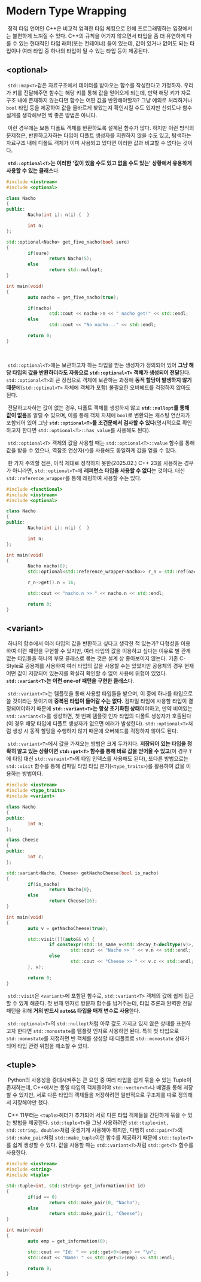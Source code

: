 # Modern Type Wrapping

&nbsp;정적 타입 언어인 C++은 비교적 엄격한 타입 체킹으로 인해 프로그래밍하는 입장에서는 불편하게 느껴질 수 있다. C++의 규칙을 어기지 않으면서 타입을 좀 더 유연하게 다룰 수 있는 현대적인 타입 래퍼(또는 컨테이너) 들이 있는데, 값이 있거나 없어도 되는 타입이나 여러 타입 중 하나의 타입이 될 수 있는 타입 등이 제공된다.


## &lt;optional>

&nbsp;`std::map<T>`같은 자료구조에서 데이터를 받아오는 함수를 작성한다고 가정하자. 우리가 키를 전달해주면 함수는 해당 키를 통해 값을 얻어오게 되는데, 만약 해당 키가 자료구조 내에 존재하지 않는다면 함수는 어떤 값을 반환해야할까? 그냥 예외로 처리하거나 `bool` 타입 등을 제공하여 값을 올바르게 찾았는지 확인시킬 수도 있지만 신뢰도나 함수 설계를 생각해보면 썩 좋은 방법은 아니다.


&nbsp;이런 경우에는 보통 디폴트 객체를 반환하도록 설계된 함수가 많다. 하지만 이런 방식의 문제점은, 반환하고자하는 타입이 디폴트 생성자를 지원하지 않을 수도 있고, 탐색하는 자료구조 내에 디폴트 객체가 이미 사용되고 있다면 이러한 값과 비교할 수 없다는 것이다.


&nbsp;**`std::optional<T>`는 이러한 '값이 있을 수도 있고 없을 수도 있는' 상황에서 유용하게 사용할 수 있는 클래스**다.

```C++
#include <iostream>
#include <optional>

class Nacho
{
public:
        Nacho(int i): n(i) {  }

        int n;
};

std::optional<Nacho> get_five_nacho(bool sure)
{
        if(sure)
                return Nacho(5);
        else
                return std::nullopt;
}

int main(void)
{
        auto nacho = get_five_nacho(true);

        if(nacho)
                std::cout << nacho->n << " nacho get!" << std::endl;
        else
                std::cout << "No nacho..." << std::endl;

        return 0;
}
```
<br>

&nbsp;`std::optional<T>`에는 보관하고자 하는 타입을 받는 생성자가 정의되어 있어 **그냥 해당 타입의 값을 반환하더라도 자동으로 `std::optional<T>` 객체가 생성되어 전달**된다. `std::optional<T>`의 큰 장점으로 객체에 보관하는 과정에 **동적 할당이 발생하지 않기 때문**에(`std::optinal<T>` 자체에 객체가 포함) 불필요한 오버헤드를 걱정하지 않아도 된다.


&nbsp;전달하고자하는 값이 없는 경우, 디폴트 객체를 생성하지 않고 **`std::nullopt`를 통해 값이 없음**을 알릴 수 있으며, 이를 통해 객체 자체에 `bool`로 변환되는 캐스팅 연산자가 포함되어 있어 그냥 **`std::optional<T>`를 조건문에서 검사할 수 있다**(명시적으로 확인하고자 한다면 `std::optional<T>::has_value`를 사용해도 된다).


&nbsp;`std::optional<T>` 객체의 값을 사용할 때는 `std::optional<T>::value` 함수를 통해 값을 받을 수 있으나, 역참조 연산자(`*`)를 사용해도 동일하게 값을 얻을 수 있다.


&nbsp;한 가지 주의할 점은, 아직 제대로 정착하지 못한(2025.02.) C++ 23을 사용하는 경우가 아니라면, `std::optional<T>`에 **레퍼런스 타입을 사용할 수 없다**는 것이다. 대신 `std::reference_wrapper`를 통해 래핑하여 사용할 수는 있다.

```C++
#include <functional>
#include <iostream>
#include <optional>

class Nacho
{
public:
        Nacho(int i): n(i) {  }

        int n;
};

int main(void)
{
        Nacho nacho(8);
        std::optional<std::reference_wrapper<Nacho>> r_n = std::ref(nacho);

        r_n->get().n = 16;

        std::cout << "nacho.n >> " << nacho.n << std::endl;

        return 0;
}
```


## &lt;variant>

&nbsp;하나의 함수에서 여러 타입의 값을 반환하고 싶다고 생각한 적 있는가? 다형성을 이용하여 이런 패턴을 구현할 수 있지만, 여러 타입의 값을 이용하고 싶다는 이유로 별 관계없는 타입들을 하나의 부모 클래스로 묶는 것은 설계 상 좋아보이지 않는다. 기존 C-Style로 공용체를 사용하여 여러 타입의 값을 사용할 수는 있었지만 공용체의 경우 현재 어떤 값이 저장되어 있는지를 확실히 확인할 수 없어 사용에 위험이 있었다. **`std::variant<T>`는 이런 one-of 패턴을 구현한 클래스**다.


&nbsp;`std::variant<T>`는 템플릿을 통해 사용할 타입들을 받으며, 이 중에 하나를 타입으로 쓸 것이라는 뜻이기에 **중복된 타입이 들어갈 수는 없다**. 컴파일 타임에 사용할 타입이 결정되어야하기 때문에 **`std::variant<T>`는 항상 초기화된 상태**여야하고, 만약 비어있는 `std::variant<T>`를 생성하면, 첫 번째 템플릿 인자 타입의 디폴트 생성자가 호출된다(이 경우 해당 타입에 디폴트 생성자가 없으면 에러가 발생한다). `std::optional<T>`처럼 생성 시 동적 할당을 수행하지 않기 때문에 오버헤드를 걱정하지 않아도 된다.


&nbsp;`std::variant<T>`에서 값을 가져오는 방법은 크게 두가지다. **저장되어 있는 타입을 정확히 알고 있는 상황이면 `std::get<T>` 함수를 통해 바로 값을 얻어올 수 있고**(이 경우 `T`에 타입 대신 `std::varaint<T>`의 타입 인덱스를 사용해도 된다), 또다른 방법으로는 `std::visit` 함수를 통해 컴파일 타임 타입 분기(`<type_traits>`)를 활용하여 값을 이용하는 방법이다.

```C++
#include <iostream>
#include <type_traits>
#include <variant>

class Nacho
{
public:
        int n;
};

class Cheese
{
public:
        int c;
};

std::variant<Nacho, Cheese> getNachoCheese(bool is_nacho)
{
        if(is_nacho)
                return Nacho{8};
        else
                return Cheese{16};
}

int main(void)
{
        auto v = getNachoCheese(true);

        std::visit([](auto&& v) {
                if constexpr(std::is_same_v<std::decay_t<decltype(v)>, Nacho>)
                        std::cout << "Nacho >> " << v.n << std::endl;
                else
                        std::cout << "Cheese >> " << v.c << std::endl;
        }, v);

        return 0;
}
```

&nbsp;`std::visit`은 `<variant>`에 포함된 함수로, `std::variant<T>` 객체의 값에 쉽게 접근할 수 있게 해준다. 첫 번재 인자로 방문자 함수를 넘겨주는데, 타입 추론과 완벽한 전달 패턴을 위해 **거의 반드시 `auto&&` 타입을 매개 변수로 사용**한다.


&nbsp;`std::optional<T>`의 `std::nullopt`처럼 아무 값도 가지고 있지 않은 상태를 표현하고자 한다면 `std::monostate`를 템플릿 인자로 사용하면 된다. 특히 첫 타입으로 `std::monostate`를 지정하면 빈 객체를 생성할 때 디폴트로 `std::monostate` 상태가 되어 타입 관련 위험을 해소할 수 있다.


## &lt;tuple>

&nbsp;Python의 사용성을 증대시켜주는 큰 요인 중 여러 타입을 쉽게 묶을 수 있는 Tuple이 존재하는데, C++에서는 동일 타입의 객체들이야 `std::vector<T>`나 배열을 통해 저장할 수 있지만, 서로 다른 타입의 객체들을 저장하려면 일반적으로 구조체를 따로 정의해서 저장해야만 했다.


&nbsp;C++ 11부터는 `<tuple>`헤더가 추가되어 서로 다른 타입 객체들을 간단하게 묶을 수 있는 방법을 제공한다. `std::tuple<T>`을 그냥 사용하려면 `std::tuple<int, std::string, double>`처럼 못생기게 사용해야 하지만, 다행히 `std::pair<T>`의 `std::make_pair`처럼 `std::make_tuple`이란 함수를 제공하기 때문에 `std::tuple<T>`를 쉽게 생성할 수 있다. 값을 사용할 때는 `std::variant<T>`처럼 `std::get<T>` 함수를 사용한다.

```C++
#include <iostream>
#include <string>
#include <tuple>

std::tuple<int, std::string> get_information(int id)
{
        if(id == 0)
                return std::make_pair(0, "Nacho");
        else
                return std::make_pair(1, "Cheese");
}

int main(void)
{
        auto emp = get_information(0);

        std::cout << "Id: " << std::get<0>(emp) << "\n";
        std::cout << "Name: " << std::get<1>(emp) << std::endl;

        return 0;
}
```
